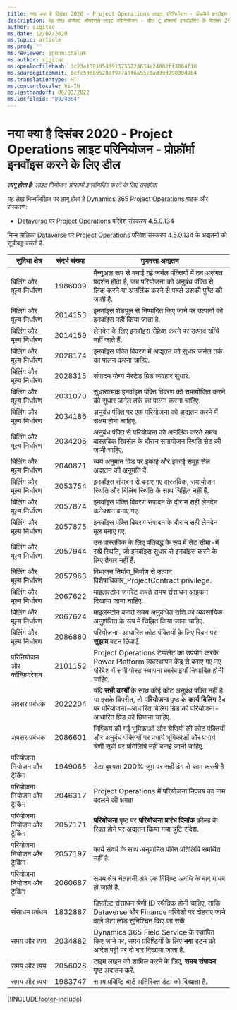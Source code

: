 ```yaml
---
title: नया क्या है दिसंबर 2020 - Project Operations लाइट परिनियोजन - प्रोफ़ॉर्मा इनवॉइस करने के लिए डील
description: यह लेख प्रोजेक्ट ऑपरेशंस लाइट परिनियोजन - डील टू प्रोफार्मा इनवॉइसिंग के दिसंबर 2020 रिलीज़ में उपलब्ध गुणवत्ता अपडेट के बारे में जानकारी प्रदान करता है।
author: sigitac
ms.date: 12/07/2020
ms.topic: article
ms.prod: ''
ms.reviewer: johnmichalak
ms.author: sigitac
ms.openlocfilehash: 3c23e13919540913755223634a24802ff3064f10
ms.sourcegitcommit: 6cfc50d89528df977a8f6a55c1ad39d99800d9b4
ms.translationtype: MT
ms.contentlocale: hi-IN
ms.lasthandoff: 06/03/2022
ms.locfileid: "8924064"
---
```

# <a name="whats-new-december-2020---project-operations-lite-deployment---deal-to-proforma-invoicing"></a>नया क्या है दिसंबर 2020 - Project Operations लाइट परिनियोजन - प्रोफ़ॉर्मा इनवॉइस करने के लिए डील

_**लागू होता है:** लाइट नियोजन-प्रोफार्मा इनवॉयसिंग करने के लिए समझौता_

यह लेख निम्नलिखित पर लागू होता है Dynamics 365 Project Operations घटक और संस्करण:

  - Dataverse पर Project Operations परिवेश संस्करण 4.5.0.134 

निम्न तालिका Dataverse पर Project Operations परिवेश संस्करण 4.5.0.134 के अद्यतनों को सूचीबद्ध करती है.

| **सुविधा क्षेत्र** | **संदर्भ संख्या** | **गुणवत्ता अद्यतन** |
| --- | --- | --- |
| बिलिंग और मूल्य निर्धारण | 1986009 | मैन्युअल रूप से बनाई गई जर्नल पंक्तियों में तब असंगत प्रदर्शन होता है, जब परियोजना को अनुबंध पंक्ति से लिंक करने या अनलिंक करने से पहले उसकी पुष्टि की जाती है. |
| बिलिंग और मूल्य निर्धारण | 2014153 | इनवॉइस शेड्यूल से निष्पादित किए जाने पर उत्पादों को इनवॉइस नहीं किया जाता है. |
| बिलिंग और मूल्य निर्धारण | 2014159 | लेनदेन के लिए इनवॉइस रीफ़्रेश करने पर उत्पाद खींचें नहीं जाते हैं. |
| बिलिंग और मूल्य निर्धारण | 2028174 | इनवॉइस पंक्ति विवरण में अद्यतन को सुधार जर्नल तर्क का पालन करना चाहिए. |
| बिलिंग और मूल्य निर्धारण | 2028315 | संपादन योग्य नेस्टेड ग्रिड व्यवहार सुधार. |
| बिलिंग और मूल्य निर्धारण | 2031070 | सुधारात्मक इनवॉइस पंक्ति विवरण को समायोजित करने को सुधार जर्नल तर्क का पालन करना चाहिए. |
| बिलिंग और मूल्य निर्धारण | 2034186 | अनुबंध पंक्ति पर एक परियोजना को अद्यतन करने में सक्षम होना चाहिए. |
| बिलिंग और मूल्य निर्धारण | 2034206 | अनुबंध पंक्ति से परियोजना को अनलिंक करते समय वास्तविक रिवर्सल के दौरान समायोजन स्थिति सेट की जानी चाहिए. |
| बिलिंग और मूल्य निर्धारण | 2040871 | व्यय अनुमान ग्रिड पर इकाई और इकाई समूह सेल अद्यतन की अनुमति दें. |
| बिलिंग और मूल्य निर्धारण | 2053754 | इनवॉइस संपादन से बनाए गए वास्तविक, समायोजन स्थिति और बिलिंग स्थिति के साथ चिह्नित नहीं हैं. |
| बिलिंग और मूल्य निर्धारण | 2057874 | इनवॉइस पंक्ति विवरण संपादन के दौरान सही लेनदेन कनेक्शन बनाए गए. |
| बिलिंग और मूल्य निर्धारण | 2057875 | इनवॉइस पंक्ति विवरण संपादन के दौरान सही लेनदेन मूल बनाए गए. |
| बिलिंग और मूल्य निर्धारण | 2057944 | उन वास्तविक के लिए प्रतिबद्ध के रूप में सेट सीमा-में रखें स्थिति, जो इनवॉइस सुधार से इनवॉइस करने के लिए तैयार नहीं हैं. |
| बिलिंग और मूल्य निर्धारण | 2057963 | विभाजन निर्माण\_निर्माण से उत्पाद विशेषाधिकार\_ProjectContract privilege. |
| बिलिंग और मूल्य निर्धारण | 2067622 | माइलस्टोन जनरेट करते समय संसाधन आइकन दिखाया जाना चाहिए. |
| बिलिंग और मूल्य निर्धारण | 2067624 | माइलस्टोन बनाते समय अनुबंधित राशि को व्यवसायिक अनुशंसित के रूप में चिह्नित किया जाना चाहिए. |
| बिलिंग और मूल्य निर्धारण | 2086880 | परियोजना-आधारित कोट पंक्तियों के लिए रिबन पर **सुझाव** बटन छिपाएँ. |
| परिनियोजन और कॉन्फ़िगरेशन | 2101152 | Project Operations टेम्पलेट का उपयोग करके Power Platform व्यवस्थापन केंद्र से बनाए गए नए परिवेश में सभी पोस्ट स्थापना कार्रवाइयाँ निष्पादित होनी चाहिए. |
|  अवसर प्रबंधक | 2022204 | यदि **सभी कार्यों** के साथ कोई कोट अनुबंध पंक्ति नहीं है या इसके विपरीत, तो **परियोजना** पृष्ठ के **कार्य बिलिंग** टैब पर परियोजना-आधारित बिलिंग ग्रिड को परियोजना-आधारित ग्रिड को छिपाना चाहिए. |
|  अवसर प्रबंधक | 2086601 | निष्क्रिय की गई भूमिकाओं और श्रेणियों की कोट पंक्तियों और अनुबंध पंक्तियों पर प्रभार्य भूमिकाओं और प्रभार्य श्रेणी सूची पर प्रतिलिपि नहीं बनाई जानी चाहिए. |
| परियोजना नियोजन और ट्रैकिंग | 1949065 | डेटा दृश्यता 200% ज़ूम पर सही ढंग से काम करती है |
| परियोजना नियोजन और ट्रैकिंग | 2046317 | Project Operations में परियोजना निकाय का नाम बदलने की क्षमता |
| परियोजना नियोजन और ट्रैकिंग | 2057171 | **परियोजना** पृष्ठ पर **परियोजना प्रारंभ दिनांक** फ़ील्ड के रिक्त होने पर अद्यतन किया गया त्रुटि संदेश. |
| परियोजना नियोजन और ट्रैकिंग | 2057197 | कार्य संदर्भ के साथ अनुमानित पंक्ति प्रतिलिपि समर्थित नहीं है. |
| परियोजना नियोजन और ट्रैकिंग | 2060687 | समय क्षेत्र चेतावनी अब एक विशिष्ट अवधि के बाद गायब हो जाती है. |
| संसाधन प्रबंधन | 1832887 | डिफ़ॉल्ट संसाधन श्रेणी ID स्थैतिक होनी चाहिए, ताकि Dataverse और Finance परिवेशों पर दोहराए जाने वाले डेटा लोड सुनिश्चित किए जा सकें. |
| समय और व्यय | 2034882 | Dynamics 365 Field Service के स्थापित किए जाने पर, समय प्रविष्टियों के लिए **नया** बटन को आदेश पट्टी पर दो बार दिखाया जाता है. |
| समय और व्यय | 2056028 | टाइम लाइन को शामिल करने के लिए, **समय संपादन** पृष्ठ अद्यतन करें. |
| समय और व्यय | 1983747 | समय प्रविष्टि चार्ट अतिरिक्त डेटा को दिखाता है. |


[!INCLUDE[footer-include](../../includes/footer-banner.md)]